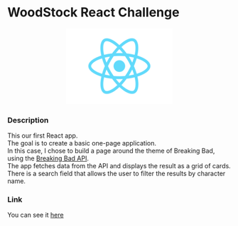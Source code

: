 # WoodStock React Challenge

<p align="center">
  <img width="240" src="react-logo.png">
</p>

### Description

This our first React app.  
The goal is to create a basic one-page application.  
In this case, I chose to build a page around the theme of Breaking Bad, using the [Breaking Bad API](https://breakingbadapi.com/Documentation).  
The app fetches data from the API and displays the result as a grid of cards.  
There is a search field that allows the user to filter the results by character name.

### Link

You can see it [here](https://epictete.github.io/WoodStock)
